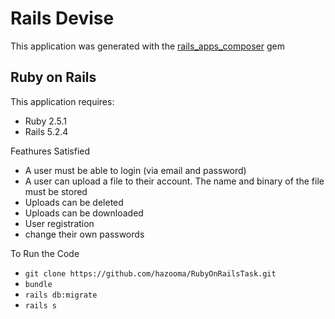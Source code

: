 Rails Devise
================

This application was generated with the [rails_apps_composer](https://github.com/RailsApps/rails_apps_composer) gem


Ruby on Rails
-------------

This application requires:

- Ruby 2.5.1
- Rails 5.2.4


Feathures Satisfied 
- A user must be able to login (via email and password)
- A user can upload a file to their account. The name and binary of the file must be stored
- Uploads can be deleted
- Uploads can be downloaded
- User registration
- change their own passwords

To Run the Code 

- `git clone https://github.com/hazooma/RubyOnRailsTask.git`
- `bundle`
- `rails db:migrate`
- `rails s`
